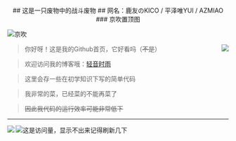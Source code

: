<div align="center">
## 这是一只废物中的战斗废物
## 网名：鹿友のKICO / 平泽唯YUI / AZMIAO
### 京吹置顶图
</div>

![京吹](https://cdn.jsdelivr.net/gh/azmiao/picture-bed/img/1624068645766.png)

<a href="https://github.com/azmiao">
  <img align="right" src="https://github-readme-stats.vercel.app/api?username=azmiao&theme=buefy&show_icons=true" />
</a>

>你好呀！这是我的Github首页，它好看吗（~~不是~~）

>欢迎访问我的博客哦：<a href="https://www.594594.xyz" target="_blank">轻音时雨</a>

>这里会存一些在初学知识下写的简单代码

>我非常的菜，已经菜的不能再菜了

>~~因此我代码的运行效率可能非常低下~~

----

<a href="https://github.com/azmiao">
  <img align="left" src="https://github-readme-stats.vercel.app/api/top-langs/?username=azmiao&layout=compact" />
</a>

![这是访问量，显示不出来记得刷新几下](https://visitor-badge.glitch.me/badge?page_id=azmiao)
